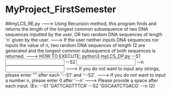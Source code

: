 # MyProject_FirstSemester
##myLCS_RE.py
---> Using Recursion method, this program finds and returns the length of the longest common subsequence of two DNA sequences inputted by the user,
     OR two random DNA sequences of length 'n' given by the user.
---> If the user neither inputs DNA sequences nor inputs the value of n, two random DNA sequences of length 12 are generated 
     and the longest common subsequence of both sequences is returned.
---> HOW TO EXECUTE: python3 myLCS_DP.py --S1 <input first_string> --S2 <input second_string> --n <input integer n> 
---> If you do not want to input any strings, please enter "" after each '--S1' and '--S2'. 
---> If you do not want to input a number n, please enter 0 after '--n'
---> Please provide a space after each input. (Ex: --S1 'GATTCAGTTTCA'<SPACE> --S2 'GGCAATCTGACG'<SPACE> --n 12)
